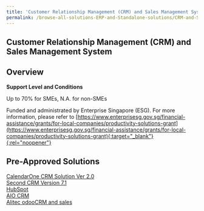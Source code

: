 ```yaml
---
title: 'Customer Relationship Management (CRM) and Sales Management System'
permalink: /browse-all-solutions-ERP-and-Standalone-solutions/CRM-and-Sales-Mgmt-System
---
```


## Customer Relationship Management (CRM) and Sales Management System
## Overview

**Support Level and Conditions**

Up to 70% for SMEs, N.A. for non-SMEs

Funded and administrated by Enterprise Singapore (ESG). For more information, please refer to
[https://www.enterprisesg.gov.sg/financial-assistance/grants/for-local-companies/productivity-solutions-grant](https://www.enterprisesg.gov.sg/financial-assistance/grants/for-local-companies/productivity-solutions-grant){:target="_blank"}{:rel="noopener"}

## Pre-Approved Solutions

<a href='/productivity-solutions-grant/solutionrepo/solution255' target='_blank'>CalendarOne CRM Solution Ver 2.0</a><br>
<a href='/productivity-solutions-grant/solutionrepo/solution1860' target='_blank'>Second CRM Version 7.1</a><br>
<a href='/productivity-solutions-grant/solutionrepo/solution2394' target='_blank'>HubSpot</a><br>
<a href='/productivity-solutions-grant/solutionrepo/solution2460' target='_blank'>AIO CRM</a><br>
<a href='/productivity-solutions-grant/solutionrepo/solution2568' target='_blank'>Alitec odooCRM and sales</a><br>
